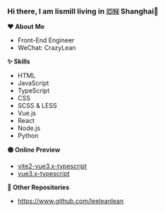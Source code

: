 ### Hi there, I am lismill living in 🇨🇳 Shanghai👋

<!--
**lismill/lismill** is a ✨ _special_ ✨ repository because its `README.md` (this file) appears on your GitHub profile.

Here are some ideas to get you started:

- 🔭 I’m currently working on ...
- 🌱 I’m currently learning ...
- 👯 I’m looking to collaborate on ...
- 🤔 I’m looking for help with ...
- 💬 Ask me about ...
- 📫 How to reach me: ...
- 😄 Pronouns: ...
- ⚡ Fun fact: ...
-->
**❤️️ About Me**

* Front-End Engineer
* WeChat: CrazyLean

**✨ Skills**

* HTML
* JavaScript
* TypeScript
* CSS
* SCSS & LESS
* Vue.js
* React
* Node.js
* Python

**🟢 Online Preview**

* [vite2-vue3.x-typescript](https://lismill.github.io/vite2-vue3.x-typescript-framework)
* [vue3.x-typescript](https://lismill.github.io/vue3.x-typescript-framework)

**🍉 Other Repositories**

* https://www.github.com/leeleanlean
